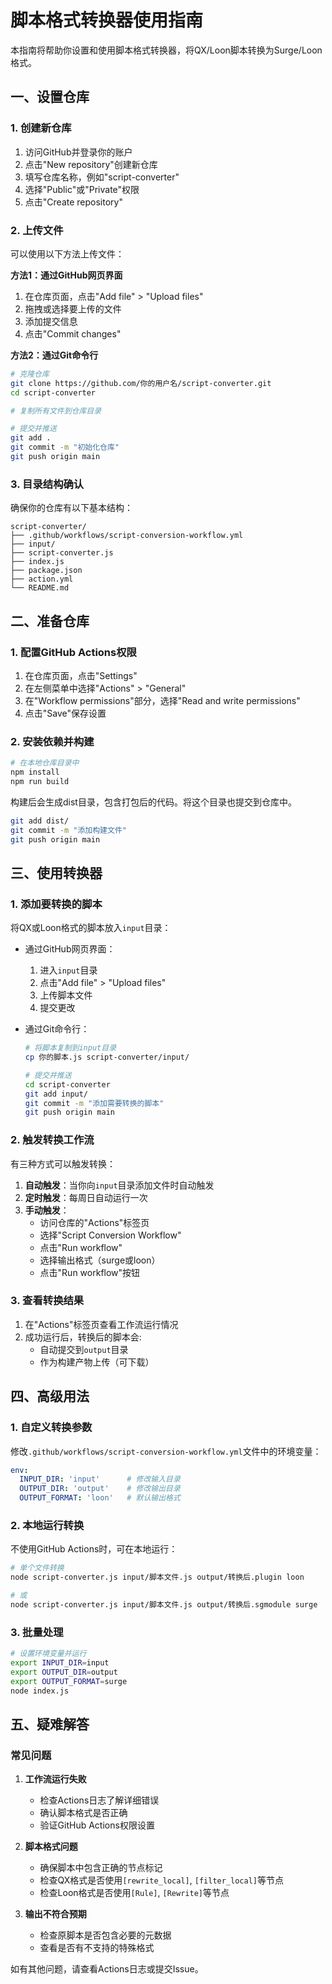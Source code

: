 # 脚本格式转换器使用指南

本指南将帮助你设置和使用脚本格式转换器，将QX/Loon脚本转换为Surge/Loon格式。

## 一、设置仓库

### 1. 创建新仓库

1. 访问GitHub并登录你的账户
2. 点击"New repository"创建新仓库
3. 填写仓库名称，例如"script-converter"
4. 选择"Public"或"Private"权限
5. 点击"Create repository"

### 2. 上传文件

可以使用以下方法上传文件：

**方法1：通过GitHub网页界面**

1. 在仓库页面，点击"Add file" > "Upload files"
2. 拖拽或选择要上传的文件
3. 添加提交信息
4. 点击"Commit changes"

**方法2：通过Git命令行**

```bash
# 克隆仓库
git clone https://github.com/你的用户名/script-converter.git
cd script-converter

# 复制所有文件到仓库目录

# 提交并推送
git add .
git commit -m "初始化仓库"
git push origin main
```

### 3. 目录结构确认

确保你的仓库有以下基本结构：

```
script-converter/
├── .github/workflows/script-conversion-workflow.yml
├── input/
├── script-converter.js
├── index.js
├── package.json
├── action.yml
└── README.md
```

## 二、准备仓库

### 1. 配置GitHub Actions权限

1. 在仓库页面，点击"Settings"
2. 在左侧菜单中选择"Actions" > "General"
3. 在"Workflow permissions"部分，选择"Read and write permissions"
4. 点击"Save"保存设置

### 2. 安装依赖并构建

```bash
# 在本地仓库目录中
npm install
npm run build
```

构建后会生成dist目录，包含打包后的代码。将这个目录也提交到仓库中。

```bash
git add dist/
git commit -m "添加构建文件"
git push origin main
```

## 三、使用转换器

### 1. 添加要转换的脚本

将QX或Loon格式的脚本放入`input`目录：

- 通过GitHub网页界面：
  1. 进入`input`目录
  2. 点击"Add file" > "Upload files"
  3. 上传脚本文件
  4. 提交更改

- 通过Git命令行：
  ```bash
  # 将脚本复制到input目录
  cp 你的脚本.js script-converter/input/
  
  # 提交并推送
  cd script-converter
  git add input/
  git commit -m "添加需要转换的脚本"
  git push origin main
  ```

### 2. 触发转换工作流

有三种方式可以触发转换：

1. **自动触发**：当你向`input`目录添加文件时自动触发
2. **定时触发**：每周日自动运行一次
3. **手动触发**：
   - 访问仓库的"Actions"标签页
   - 选择"Script Conversion Workflow"
   - 点击"Run workflow"
   - 选择输出格式（surge或loon）
   - 点击"Run workflow"按钮

### 3. 查看转换结果

1. 在"Actions"标签页查看工作流运行情况
2. 成功运行后，转换后的脚本会:
   - 自动提交到`output`目录
   - 作为构建产物上传（可下载）

## 四、高级用法

### 1. 自定义转换参数

修改`.github/workflows/script-conversion-workflow.yml`文件中的环境变量：

```yaml
env:
  INPUT_DIR: 'input'      # 修改输入目录
  OUTPUT_DIR: 'output'    # 修改输出目录
  OUTPUT_FORMAT: 'loon'   # 默认输出格式
```

### 2. 本地运行转换

不使用GitHub Actions时，可在本地运行：

```bash
# 单个文件转换
node script-converter.js input/脚本文件.js output/转换后.plugin loon

# 或
node script-converter.js input/脚本文件.js output/转换后.sgmodule surge
```

### 3. 批量处理

```bash
# 设置环境变量并运行
export INPUT_DIR=input
export OUTPUT_DIR=output
export OUTPUT_FORMAT=surge
node index.js
```

## 五、疑难解答

### 常见问题

1. **工作流运行失败**
   - 检查Actions日志了解详细错误
   - 确认脚本格式是否正确
   - 验证GitHub Actions权限设置

2. **脚本格式问题**
   - 确保脚本中包含正确的节点标记
   - 检查QX格式是否使用`[rewrite_local]`, `[filter_local]`等节点
   - 检查Loon格式是否使用`[Rule]`, `[Rewrite]`等节点

3. **输出不符合预期**
   - 检查原脚本是否包含必要的元数据
   - 查看是否有不支持的特殊格式

如有其他问题，请查看Actions日志或提交Issue。
